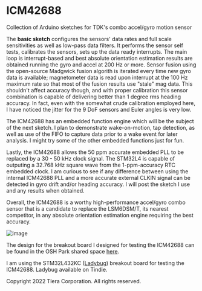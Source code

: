# ICM42688
Collection of Arduino sketches for TDK's combo accel/gyro motion sensor

The **basic sketch** configures the sensors' data rates and full scale sensitivities as well as low-pass data filters. It performs the sensor self tests, calibrates the sensors, sets up the data ready interrupts. The main loop is interrupt-based and best absolute orientation estimation results are obtained running the gyro and accel at 200 Hz or more. Sensor fusion using the open-source Madgwick fusion algorith is iterated every time new gyro data is available; magnetometer data is read upon interrupt at the 100 Hz maximum rate so that most of the fusion results use "stale" mag data. This shouldn't affect accuracy though, and with proper calibration this sensor combination is capable of delivering better than 1 degree rms heading accuracy. In fact, even with the somewhat crude calibration employed here, I have noticed the jitter for the 9 DoF sensors and Euler angles is very low.

The ICM42688 has an embedded function engine which will be the subject of the next sketch. I plan to demonstrate wake-on-motion, tap detection, as well as use of the FIFO to capture data prior to a wake event for later analysis. I might try some of the other embedded functions just for fun.

Lastly, the ICM42688 allows the 50 ppm accurate embedded PLL to be replaced by a 30 - 50 kHz clock signal. The STM32L4 is capable of outputing a 32.768 kHz square wave from the 1-ppm-accuracy RTC embedded clock. I am curious to see if any difference between using the internal ICM42688 PLL and a more accurate external CLKIN signal can be detected in gyro drift and/or heading accuracy. I will post the sketch I use and any results when obtained.

Overall, the ICM42688 is a worthy high-performance accel/gyro combo sensor that is a candidate to replace the LSM6DSM/T, its nearest competitor, in any absolute orientation estimation engine requiring the best accuracy.

![image](https://user-images.githubusercontent.com/6698410/149679962-022c7f2d-b55f-4f43-938d-be3684454ed9.jpg)

The design for the breakout board I designed for testing the ICM42688 can be found in the OSH Park shared space [here](https://oshpark.com/shared_projects/EZpXB0Te).

I am using the STM32L432KC ([Ladybug](https://www.tindie.com/products/tleracorp/ladybug-stm32l432-development-board/)) breakout board for testing the ICM42688. Ladybug available on Tindie.

Copyright 2022 Tlera Corporation. All rights reserved.

